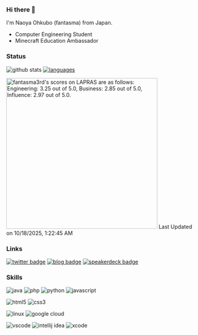 ### Hi there 👋

I'm Naoya Ohkubo (fantasma) from Japan.

- Computer Engineering Student
- Minecraft Education Ambassador

### Status

![github stats](https://github-readme-stats-sigma-two-79.vercel.app/api/?username=fantasma3rd&count_private=true&theme=dark&title_color=83f52c&text_color=00fe65&locale=en&include_all_commits=true&show_icons=true)
[![languages](https://github-readme-stats-sigma-two-79.vercel.app/api/top-langs/?username=fantasma3rd&count_private=true&theme=dark&title_color=83f52c&text_color=00fe65&locale=en&layout=compact)](https://github.com/anuraghazra/github-readme-stats)

<!--START_SECTION:lapras-card-->
<p ><a href="https://lapras.com/public/fantasma3rd" target="_blank" rel="noopener noreferrer"><img alt="fantasma3rd's scores on LAPRAS are as follows: Engineering: 3.25 out of 5.0, Business: 2.85 out of 5.0, Influence: 2.97 out of 5.0." src="https://lapras-card-generator.vercel.app/api/svg?e=3.25&b=2.85&i=2.97&b1=%23023112&b2=%2312731d&i1=%23023103&i2=%2303591d&l=en" width="400" ></a>  
Last Updated on 10/18/2025, 1:22:45 AM</p>
<!--END_SECTION:lapras-card-->

### Links

[![twitter badge](https://img.shields.io/badge/X-@fantasma_3rd-1d0002?style=for-the-badge&logo=x)](https://twitter.com/fantasma_3rd)
[![blog badge](https://img.shields.io/badge/blog-fantasma3rd-ffffff?style=for-the-badge)](https://fantasma3rd.hatenablog.jp/)
[![speakerdeck badge](https://img.shields.io/badge/speakerdeck-fantasma3rd-019287?style=for-the-badge)](https://speakerdeck.com/fantasma3rd)

### Skills

![java](https://img.shields.io/badge/-Java-ED8B00.svg?style=for-the-badge&logo=openjdk)
![php](https://img.shields.io/badge/-PHP-ccc.svg?style=for-the-badge&logo=php)
![python](https://img.shields.io/badge/-Python-F9DC3E.svg?style=for-the-badge&logo=python)
![javascript](https://img.shields.io/badge/-Javascript-276DC3.svg?style=for-the-badge&logo=javascript)

![html5](https://img.shields.io/badge/-HTML5-333.svg?style=for-the-badge&logo=html5)
![css3](https://img.shields.io/badge/-CSS3-1572B6.svg?style=for-the-badge&logo=css3)

![linux](https://img.shields.io/badge/-Linux-6C6694.svg?style=for-the-badge&logo=linux)
![google cloud](https://img.shields.io/badge/-Google%20Cloud-EEE.svg?style=for-the-badge&logo=google-cloud)

![vscode](https://img.shields.io/badge/-Visual%20Studio%20Code-007ACC.svg?style=for-the-badge&logo=visual-studio-code)
![intellij idea](https://img.shields.io/badge/-intellij%20IDEA-000.svg?style=for-the-badge&logo=intellij-idea)
![xcode](https://img.shields.io/badge/-Xcode-EEE.svg?style=for-the-badge&logo=xcode)
